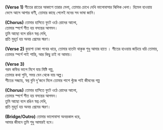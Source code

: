 **(Verse 1)**
শীতের রাতের আকাশে তারার মেলা,
তোমার চোখে দেখি ভালোবাসার ঝিলিক খেলা।
হিমেল হাওয়ায় ভেসে আসে আশার বাণী,
তোমার কাছে পেলেই মনের সব ভাষা জানি।

**(Chorus)**
তোমার হাসিতে ফুটে ওঠে রোদের আলো,  
তোমার স্পর্শে শীত হয় বসন্তের আগমন।  
তুমি আছো বলে রঙিন স্বপ্ন দেখি,  
প্রতি মুহূর্ত হয় অনন্ত প্রেমের স্মরণ।

**(Verse 2)**
কুয়াশা ঢাকা পথের ধারে,
তোমার হাতটা থাকুক শুধু আমার হাতে ।
শীতের হাওয়ায় জড়িয়ে ধরি তোমায়,
তোমার স্পর্শে পাই শান্তি, আর কিছু চাই না আমায়।

**(Verse 3)**  
গরম কফির ভাপে মিশে যায় মিষ্টি গল্প,  
তোমার কথা শুনি, সময় যেন থেকে যায় অল্প।  
শীতের সন্ধ্যায়, স্বপ্ন বুনি দু'জনে মিলে
তোমার পাশে খুঁজে পাই জীবনের গল্প

**(Chorus)**
তোমার হাসিতে ফুটে ওঠে রোদের আলো,  
তোমার স্পর্শে শীত হয় বসন্তের আগমন।  
তুমি আছো বলে রঙিন স্বপ্ন দেখি,  
প্রতি মুহূর্ত হয় অনন্ত প্রেমের স্মরণ।

**(Bridge/Outro)**
তোমার ভালোবাসা অনন্তকাল ধরে,  
আমার জীবনে তুমি শুধু আমারই হবে।
